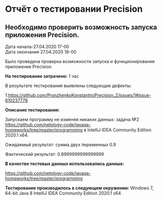 # Отчёт о тестировании Precision
## Необходимо проверить возможность запуска приложения Precision.

Дата начала-27.04.2020 17-00  
Дата окончания 27.04.2020 18-00 

Было проведена проверка возможности запуска и функционирования приложения Precision.

**На тестирование затрачено:** 1 час

В результате тестирования выявлены следующие дефекты:

1.https://github.com/PronzhenkoKonstantin/Precision_2/issues/1#issue-610237778

**Описание тестирования:**

Запускаем программу не изменяя никаких данных: задача №2 https://github.com/netology-code/javaqa-homeworks/tree/master/programming в IntelliJ IDEA Community Edition 2020.1 x64.

Ожидаемый результат: сумма двух переменных 0.9

Фактический результат: 0.8999999999999999

**В качестве тестовых данных использовались данные:**

https://github.com/netology-code/javaqa-homeworks/tree/master/programming

**Тестирование производилось в следующем окружении:**
Windows 7, 64-bit
Java 8
IntelliJ IDEA Community Edition 2020.1 x64

